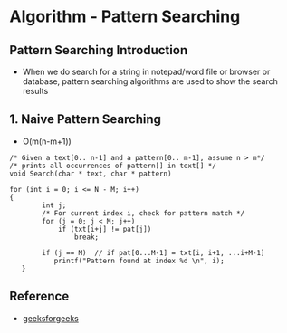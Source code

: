 # Algorithm - Pattern Searching

## Pattern Searching Introduction
- When we do search for a string in notepad/word file or browser or database, pattern searching algorithms are used to show the search results

## 1. Naive Pattern Searching
- O(m(n-m+1))
```shell
/* Given a text[0.. n-1] and a pattern[0.. m-1], assume n > m*/
/* prints all occurrences of pattern[] in text[] */ 
void Search(char * text, char * pattern)  

for (int i = 0; i <= N - M; i++)
{
        int j;
        /* For current index i, check for pattern match */
        for (j = 0; j < M; j++)
            if (txt[i+j] != pat[j])
                break;
	 
        if (j == M)  // if pat[0...M-1] = txt[i, i+1, ...i+M-1]
           printf("Pattern found at index %d \n", i);
   }
```

## Reference
* [geeksforgeeks](http://www.geeksforgeeks.org/searching-for-patterns-set-1-naive-pattern-searching/)
